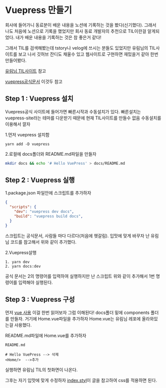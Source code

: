 # Vuepress 만들기

회사에 들어가니 동료분이 배운 내용을 노션에 기록하는 것을 봤다(신기했다). 그래서 나도 처음에 노션으로 기록을 했었지만 회사 동료 개발자의 추천으로 TIL이란걸 알게되었다. 내가 배운 내용을 기록하는 것은 참 좋은거 같다!

그래서 TIL를 검색해봤는데 tstory나 velog에 쓰시는 분들도 있었지만 유림님의 TIL사이트를 보고 나서 깃허브 잔디도 채울수 있고 웹사이트로 구현하면 재밌을거 같아 한번 만들어봤다. 

[유림님  TIL사이트](https://milooy.github.io/TIL/) 참고

[vuepress공식문서](https://vuepress.vuejs.org/) 이것두 참고

## Step 1 : Vuepress 설치

Vuepress공식 사이트에 들어가면 빠른시작과 수동설치가 있다. 빠른설치는 vuepress-site라는 테마를 다운받기 때문에 현재 TIL사이트를 만들수 없음
수동설치를 이용해서 깔자 

1.먼저 vuepress 설치함
```
yarn add -D vuepress
```
2.로컬에 docs폴더와 README.md파일을 만들자
```bash
mkdir docs && echo '# Hello VuePress' > docs/README.md
```

## Step 2 : Vuepress 실행

1.package.json 파일안에 스크립트를 추가하자
```json
{
  "scripts": {
    "dev": "vuepress dev docs",
    "build": "vuepress build docs",
  }
}
```
스크립트는 공식문서, 사람들 마다 다르다(처음에 헷갈림). 입맛에 맞게 바꾸자 난 유림님 코드를 참고해서 위와 같이 추가했다.


2.Vuepress살행
```
1. yarn dev
2. yarn docs:dev
```
공식 문서는 2의 명령어를 입력하여 실행하지만 난 스크립트 위와 같이 추가해서 1번 명령어를 입력해야 실행된다.


## Step 3 : Vuepress 구성

먼저 [vue 사용](https://vuepress.vuejs.org/guide/using-vue.html#using-components) 이걸 한번 읽어보자 그럼 이해된다! 
docs폴더 밑에 components 폴더를 만들자. 거기에 Home.vue파일을 추가하자 Home.vue는 유림님 레포에 올라와있는걸 사용했다. 

README.md파일에 Home.vue를 추가하자 
```
README.md

# Hello VuePress --> 삭제
<Home/>  -->추가
```
실행하면 유림님 TIL의 첫화면이 나온다. 

그후는 자기 입맛에 맞게 수정하자 [index.styl](https://vuepress.vuejs.org/config/#palette-styl)이 글을 참고하여 css를 적용하면 된다.

